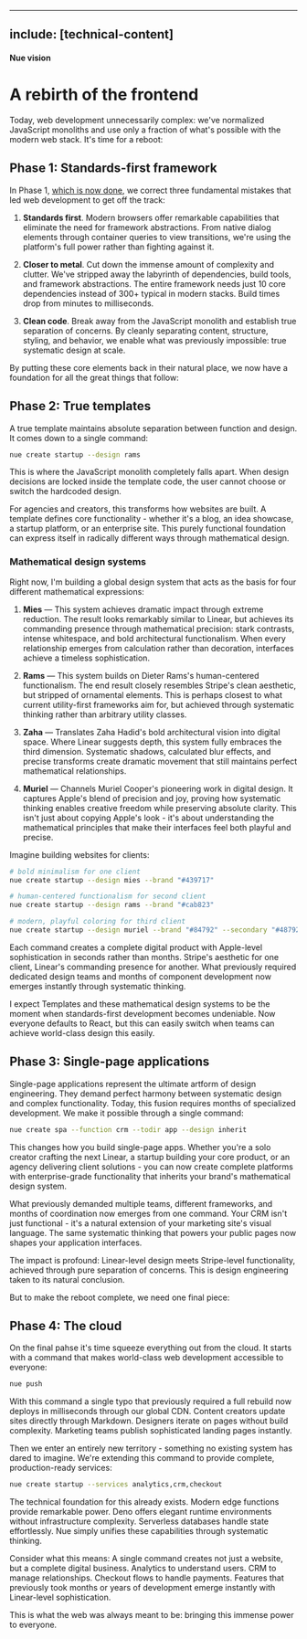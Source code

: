 
---
include: [technical-content]
---

#### Nue vision
# A rebirth of the frontend
Today, web development unnecessarily complex: we've normalized JavaScript monoliths and use only a fraction of what's possible with the modern web stack. It's time for a reboot:


## Phase 1: Standards-first framework
In Phase 1, [which is now done](/blog/...), we correct three fundamental mistakes that led web development to get off the track:

1. **Standards first**. Modern browsers offer remarkable capabilities that eliminate the need for framework abstractions. From native dialog elements through container queries to view transitions, we're using the platform's full power rather than fighting against it.

2. **Closer to metal**. Cut down the immense amount of complexity and clutter. We've stripped away the labyrinth of dependencies, build tools, and framework abstractions. The entire framework needs just 10 core dependencies instead of 300+ typical in modern stacks. Build times drop from minutes to milliseconds.

3. **Clean code**. Break away from the JavaScript monolith and establish true separation of concerns. By cleanly separating content, structure, styling, and behavior, we enable what was previously impossible: true systematic design at scale.

By putting these core elements back in their natural place, we now have a foundation for all the great things that follow:



## Phase 2: True templates
A true template maintains absolute separation between function and design. It comes down to a single command:

``` sh
nue create startup --design rams
```
This is where the JavaScript monolith completely falls apart. When design decisions are locked inside the template code, the user cannot choose or switch the hardcoded design.

For agencies and creators, this transforms how websites are built. A template defines core functionality - whether it's a blog, an idea showcase, a startup platform, or an enterprise site. This purely functional foundation can express itself in radically different ways through mathematical design.

### Mathematical design systems
Right now, I'm building a global design system that acts as the basis for four different mathematical expressions:

1. **Mies** — This system achieves dramatic impact through extreme reduction. The result looks remarkably similar to Linear, but achieves its commanding presence through mathematical precision: stark contrasts, intense whitespace, and bold architectural functionalism. When every relationship emerges from calculation rather than decoration, interfaces achieve a timeless sophistication.

2. **Rams** — This system builds on Dieter Rams's human-centered functionalism. The end result closely resembles Stripe's clean aesthetic, but stripped of ornamental elements. This is perhaps closest to what current utility-first frameworks aim for, but achieved through systematic thinking rather than arbitrary utility classes.

3. **Zaha** — Translates Zaha Hadid's bold architectural vision into digital space. Where Linear suggests depth, this system fully embraces the third dimension. Systematic shadows, calculated blur effects, and precise transforms create dramatic movement that still maintains perfect mathematical relationships.

4. **Muriel** — Channels Muriel Cooper's pioneering work in digital design. It captures Apple's blend of precision and joy, proving how systematic thinking enables creative freedom while preserving absolute clarity. This isn't just about copying Apple's look - it's about understanding the mathematical principles that make their interfaces feel both playful and precise.

Imagine building websites for clients:

``` sh
# bold minimalism for one client
nue create startup --design mies --brand "#439717"

# human-centered functionalism for second client
nue create startup --design rams --brand "#cab823"

# modern, playful coloring for third client
nue create startup --design muriel --brand "#84792" --secondary "#487924"
```

Each command creates a complete digital product with Apple-level sophistication in seconds rather than months. Stripe's aesthetic for one client, Linear's commanding presence for another. What previously required dedicated design teams and months of component development now emerges instantly through systematic thinking.

I expect Templates and these mathematical design systems to be the moment when standards-first development becomes undeniable. Now everyone defaults to React, but this can easily switch when teams can achieve world-class design this easily.



## Phase 3: Single-page applications
Single-page applications represent the ultimate artform of design engineering. They demand perfect harmony between systematic design and complex functionality. Today, this fusion requires months of specialized development. We make it possible through a single command:


``` sh
nue create spa --function crm --todir app --design inherit
```

This changes how you build single-page apps. Whether you're a solo creator crafting the next Linear, a startup building your core product, or an agency delivering client solutions - you can now create complete platforms with enterprise-grade functionality that inherits your brand's mathematical design system.

What previously demanded multiple teams, different frameworks, and months of coordination now emerges from one command. Your CRM isn't just functional - it's a natural extension of your marketing site's visual language. The same systematic thinking that powers your public pages now shapes your application interfaces.

The impact is profound: Linear-level design meets Stripe-level functionality, achieved through pure separation of concerns. This is design engineering taken to its natural conclusion.

But to make the reboot complete, we need one final piece:



## Phase 4: The cloud
On the final pahse it's time squeeze everything out from the cloud. It starts with a command that makes world-class web development accessible to everyone:

``` sh
nue push
```

With this command a single typo that previously required a full rebuild now deploys in milliseconds through our global CDN. Content creators update sites directly through Markdown. Designers iterate on pages without build complexity. Marketing teams publish sophisticated landing pages instantly.

Then we enter an entirely new territory - something no existing system has dared to imagine. We're extending this command to provide complete, production-ready services:

``` sh
nue create startup --services analytics,crm,checkout
```

The technical foundation for this already exists. Modern edge functions provide remarkable power. Deno offers elegant runtime environments without infrastructure complexity. Serverless databases handle state effortlessly. Nue simply unifies these capabilities through systematic thinking.

Consider what this means: A single command creates not just a website, but a complete digital business. Analytics to understand users. CRM to manage relationships. Checkout flows to handle payments. Features that previously took months or years of development emerge instantly with Linear-level sophistication.

This is what the web was always meant to be: bringing this immense power to everyone.

